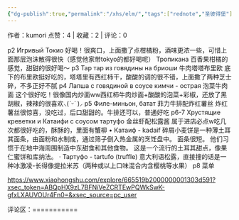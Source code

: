 ```yaml
---
{"dg-publish":true,"permalink":"/xhs/elm/","tags":["rednote","圣彼得堡"]}
---
```


作者：kumori
点赞：4   |   收藏：2   |   评论：0

p2 Игривый Токио 好喝！很爽口，上面撒了点柑橘粉，酒味更浓一些，可惜上面那层泡沫散得很快（感觉他家带tokyo的都好喝呢）
Тропикана 百香果柑橘的感觉，甜甜的很好喝～
p3 Тар тар из говядины на бриоши 牛肉塔塔布里欧 底下的布里欧挺好吃的，塔塔里有西红柿干，酸酸的调的很不错，上面撒了两种芝士碎，不多正好不腻
p4 Лапша с говядиной в соусе кимчи - острая 泡菜牛肉面 这个很好吃！很像国内炒面ww西红柿牛肉炒面+酸酸的泡菜+彩椒，还放了黑胡椒，辣辣的很喜欢⸜(*ˊᵕˋ* )⸝‬
p5 Филе-миньон, батат 菲力牛排配炸红薯丝 炸红薯丝很惊喜，没吃过，后口甜甜的。牛排还可以，普通好吃
p6-7 Хрустящие креветки и Катаифи с соусом тартуфо 金丝虾配松露酱 属于进店必点w吃几次都很好吃的，酥酥的，里面有蟹柳
• Катаиф - kadaif 碎屑小麦饼是一种薄土耳其面条，由面粉和水制成，通过筛子倒入热金属的烹饪盘中。 面条很短。 他们习惯于在地中海周围制造中东甜食和其他食物。 这是一个流行的土耳其甜点，像果仁蜜饼和库纳法。
· Тартуфо - tartufo (truffle) 意大利语松露，直接搜的话是一种冰激凌-长得像提拉米苏（两种或以上口味混合内含樱桃等水果）
p8 菜单

https://www.xiaohongshu.com/explore/665519b2000000001303d591?xsec_token=ABQpHX9zL7BFNiVeZCRTEwPQWkSwK-gfxLXAUVOUr4Fn0=&xsec_source=pc_user

评论区：===========

